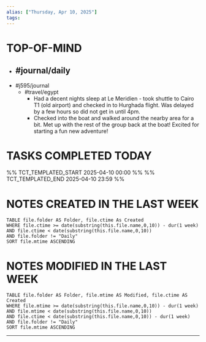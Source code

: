 ```yaml
---
alias: ["Thursday, Apr 10, 2025"]
tags: 
---
```

# TOP-OF-MIND
- #journal/daily 
	- 
- #j595/journal 
	- #travel/egypt 
		- Had a decent nights sleep at Le Meridien - took shuttle to Cairo T1 (old airport) and checked in to Hurghada flight. Was delayed by a few hours so did not get in until 4pm.
		- Checked into the boat and walked around the nearby area for a bit. Met up with the rest of the group back at the boat! Excited for starting a fun new adventure!



# TASKS COMPLETED TODAY
%% TCT_TEMPLATED_START 2025-04-10 00:00 %%
%% TCT_TEMPLATED_END 2025-04-10 23:59 %%



# NOTES CREATED IN THE LAST WEEK
``` dataview
TABLE file.folder AS Folder, file.ctime As Created
WHERE file.ctime >= date(substring(this.file.name,0,10)) - dur(1 week) 
AND file.ctime < date(substring(this.file.name,0,10)) 
AND file.folder != "Daily"
SORT file.mtime ASCENDING
```

# NOTES MODIFIED IN THE LAST WEEK
``` dataview
TABLE file.folder AS Folder, file.mtime AS Modified, file.ctime AS Created
WHERE file.mtime >= date(substring(this.file.name,0,10)) - dur(1 week)
AND file.mtime < date(substring(this.file.name,0,10))
AND file.ctime < date(substring(this.file.name,0,10)) - dur(1 week)
AND file.folder != "Daily"
SORT file.mtime ASCENDING
```
---
